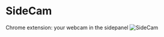# SideCam
Chrome extension: your webcam in the sidepanel
![SideCam](https://github.com/user-attachments/assets/94b1f646-4293-415b-8816-361aadacb0a9)
